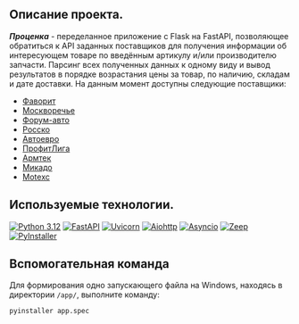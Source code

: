 ## Описание проекта.

_**Проценка**_ - переделанное приложение с Flask на FastAPI, позволяющее обратиться к API заданных поставщиков для получения информации об интересующем товаре по введённым артикулу и/или производителю запчасти. Парсинг всех полученных данных к одному виду и вывод результатов в порядке возрастания цены за товар, по наличию, складам и дате доставки.
На данным момент доступны следующие поставщики:  
- [Фаворит](https://favorit-parts.ru/)
- [Москворечье](https://www.moskvorechie.ru/)
- [Форум-авто](https://forum-auto.ru/)
- [Росско](https://rossko.ru/)
- [Автоевро](https://shop.autoeuro.ru/)
- [ПрофитЛига](https://pr-lg.ru/)
- [Армтек](https://armtek.ru/)
- [Микадо](https://www.mikado-parts.ru/)
- [Motexc](https://motexc.ru/)

## Используемые технологии.

[![Python 3.12](https://img.shields.io/badge/Python-3.12-brightgreen.svg?style=flat&logo=python&logoColor=white)](https://www.python.org/)
[![FastAPI](https://img.shields.io/badge/FastAPI-0.111.1-brightgreen.svg?style=flat&logo=fastapi&logoColor=white)](https://fastapi.tiangolo.com/)
[![Uvicorn](https://img.shields.io/badge/Uvicorn-0.30.1-brightgreen.svg?style=flat&logo=uvicorn&logoColor=white)](https://www.uvicorn.org/)
[![Aiohttp](https://img.shields.io/badge/Aiohttp-3.9.3-brightgreen.svg?style=flat&logo=python&logoColor=white)](https://docs.aiohttp.org/en/stable/)
[![Asyncio](https://img.shields.io/badge/Asyncio-brightgreen.svg?style=flat&logo=python&logoColor=white)](https://docs.python.org/3/library/asyncio.html)
[![Zeep](https://img.shields.io/badge/Zeep-4.2.1-brightgreen.svg?style=flat&logo=python&logoColor=white)](https://docs.python-zeep.org/en/master/)
[![PyInstaller](https://img.shields.io/badge/PyInstaller-6.8.0-brightgreen.svg?style=flat&logo=python&logoColor=white)](https://pyinstaller.org/en/stable/)

## Вспомогательная команда

Для формирования одно запускающего файла на Windows, находясь в директории `/app/`, выполните команду:
```
pyinstaller app.spec
```
